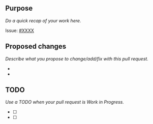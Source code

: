 ## Purpose

_Do a quick recap of your work here._

Issue: [#XXXX](https://github.com/dchapyshev/aspia/issues/XXXX)

## Proposed changes

_Describe what you propose to change/add/fix with this pull request._

- 
- 

## TODO

_Use a TODO when your pull request is Work in Progress._

- [ ] 
- [ ] 
